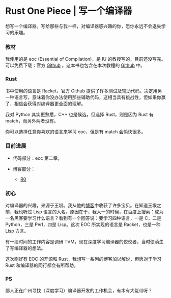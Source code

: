 # Rust One Piece | 写一个编译器

想写一个编译器。写给那些与我一样，对编译器感兴趣的你，愿你永远不会退失学习的乐趣。

### 教材

我使用的是 eoc (Essential of Compilation)，是 IU 的教授写的，目前还没写完。可以免费下载：官方 [Github](https://github.com/IUCompilerCourse/public-student-support-code) 。这本书也包含在本次教程的 [Github](https://github.com/siriusdemon/eoc) 中。

### Rust

书中使用的语言是 Racket，官方 Github 提供了许多测试及辅助代码。决定用另一种语言写，意味着你没办法使用那些辅助代码，这相当具有挑战性，但如果你赢了，相信会获得对编译器更全面的理解。

我对 Python 其实更熟悉，C++ 也是候选，但选择 Rust，则是因为 Rust 有 match，而另外两者没有。

你可以选择任意你喜欢的语言来学习 eoc，但是有 match 会愉快很多。


### 目前进展

+ 代码部分：eoc 第二章。

+ 博客部分：
  + [R0](blog/r0.md)

### 初心

对编译器的兴趣，来源于王垠。我从他的[博客](http://www.yinwang.org/)中收获了许多宝贝。在知道王垠之前，我也听过 Lisp 语言的大名。原因在于，我大一的时候，在百度上搜索：成为一名黑客要学习什么语言？看到有一个回答说：要学习四种语言，一是 C，二是 Python，三是 Perl，四是 Lisp。这次 EOC 所实现的语言是 Racket，也是一种 Lisp 方言。

有一段时间的工作内容是调研 TVM，现在深度学习编译器的佼佼者，当时便萌生了写编译器的想法。

这次刚好有 EOC 的开源和 Rust，我想写一系列的博客加以解说，但愿对于学习 Rust 和编译器的同行都会有所帮助。

### PS

鄙人正在广州寻找（深度学习）编译器开发的工作机会，有木有大佬带呀？